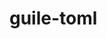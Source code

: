 <!--
SPDX-FileCopyrightText: © 2024 Jean-Pierre De Jesus DIAZ <me@jeandudey.tech>
SPDX-License-Identifier: GPL-3.0-or-later
-->

# guile-toml
